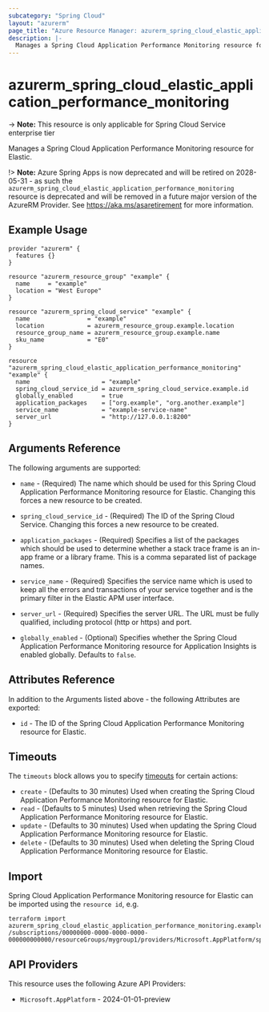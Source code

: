 ```yaml
---
subcategory: "Spring Cloud"
layout: "azurerm"
page_title: "Azure Resource Manager: azurerm_spring_cloud_elastic_application_performance_monitoring"
description: |-
  Manages a Spring Cloud Application Performance Monitoring resource for Elastic.
---
```


# azurerm_spring_cloud_elastic_application_performance_monitoring

-> **Note:** This resource is only applicable for Spring Cloud Service enterprise tier

Manages a Spring Cloud Application Performance Monitoring resource for Elastic.

!> **Note:** Azure Spring Apps is now deprecated and will be retired on 2028-05-31 - as such the `azurerm_spring_cloud_elastic_application_performance_monitoring` resource is deprecated and will be removed in a future major version of the AzureRM Provider. See https://aka.ms/asaretirement for more information.

## Example Usage

```hcl
provider "azurerm" {
  features {}
}

resource "azurerm_resource_group" "example" {
  name     = "example"
  location = "West Europe"
}

resource "azurerm_spring_cloud_service" "example" {
  name                = "example"
  location            = azurerm_resource_group.example.location
  resource_group_name = azurerm_resource_group.example.name
  sku_name            = "E0"
}

resource "azurerm_spring_cloud_elastic_application_performance_monitoring" "example" {
  name                    = "example"
  spring_cloud_service_id = azurerm_spring_cloud_service.example.id
  globally_enabled        = true
  application_packages    = ["org.example", "org.another.example"]
  service_name            = "example-service-name"
  server_url              = "http://127.0.0.1:8200"
}
```

## Arguments Reference

The following arguments are supported:

* `name` - (Required) The name which should be used for this Spring Cloud Application Performance Monitoring resource for Elastic. Changing this forces a new resource to be created.

* `spring_cloud_service_id` - (Required) The ID of the Spring Cloud Service. Changing this forces a new resource to be created.

* `application_packages` - (Required) Specifies a list of the packages which should be used to determine whether a stack trace frame is an in-app frame or a library frame. This is a comma separated list of package names.

* `service_name` - (Required) Specifies the service name which is used to keep all the errors and transactions of your service together and is the primary filter in the Elastic APM user interface.

* `server_url` - (Required) Specifies the server URL. The URL must be fully qualified, including protocol (http or https) and port.

* `globally_enabled` - (Optional) Specifies whether the Spring Cloud Application Performance Monitoring resource for Application Insights is enabled globally. Defaults to `false`.

## Attributes Reference

In addition to the Arguments listed above - the following Attributes are exported:

* `id` - The ID of the Spring Cloud Application Performance Monitoring resource for Elastic.

## Timeouts

The `timeouts` block allows you to specify [timeouts](https://www.terraform.io/language/resources/syntax#operation-timeouts) for certain actions:

* `create` - (Defaults to 30 minutes) Used when creating the Spring Cloud Application Performance Monitoring resource for Elastic.
* `read` - (Defaults to 5 minutes) Used when retrieving the Spring Cloud Application Performance Monitoring resource for Elastic.
* `update` - (Defaults to 30 minutes) Used when updating the Spring Cloud Application Performance Monitoring resource for Elastic.
* `delete` - (Defaults to 30 minutes) Used when deleting the Spring Cloud Application Performance Monitoring resource for Elastic.

## Import

Spring Cloud Application Performance Monitoring resource for Elastic can be imported using the `resource id`, e.g.

```shell
terraform import azurerm_spring_cloud_elastic_application_performance_monitoring.example /subscriptions/00000000-0000-0000-0000-000000000000/resourceGroups/mygroup1/providers/Microsoft.AppPlatform/spring/service1/apms/apm1
```

## API Providers
<!-- This section is generated, changes will be overwritten -->
This resource uses the following Azure API Providers:

* `Microsoft.AppPlatform` - 2024-01-01-preview
